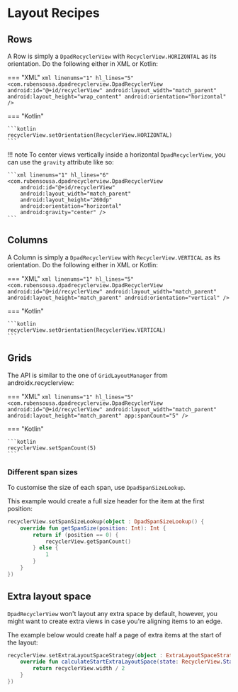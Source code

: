 # Layout Recipes

## Rows

A Row is simply a `DpadRecyclerView` with `RecyclerView.HORIZONTAL` as its orientation.
Do the following either in XML or Kotlin:

=== "XML"
    ```xml linenums="1" hl_lines="5"
    <com.rubensousa.dpadrecyclerview.DpadRecyclerView 
        android:id="@+id/recyclerView"
        android:layout_width="match_parent"
        android:layout_height="wrap_content"
        android:orientation="horizontal" />
    ```

=== "Kotlin"

    ```kotlin
    recyclerView.setOrientation(RecyclerView.HORIZONTAL)
    ```

!!! note
    To center views vertically inside a horizontal `DpadRecyclerView`, 
    you can use the `gravity` attribute like so:

    ```xml linenums="1" hl_lines="6"
    <com.rubensousa.dpadrecyclerview.DpadRecyclerView 
        android:id="@+id/recyclerView"
        android:layout_width="match_parent"
        android:layout_height="260dp"
        android:orientation="horizontal"
        android:gravity="center" />
    ```


## Columns

A Column is simply a `DpadRecyclerView` with `RecyclerView.VERTICAL` as its orientation.
Do the following either in XML or Kotlin:

=== "XML"
    ```xml linenums="1" hl_lines="5"
    <com.rubensousa.dpadrecyclerview.DpadRecyclerView
    android:id="@+id/recyclerView"
    android:layout_width="match_parent"
    android:layout_height="match_parent"
    android:orientation="vertical" />
    ```

=== "Kotlin"

    ```kotlin
    recyclerView.setOrientation(RecyclerView.VERTICAL)
    ```

## Grids

The API is similar to the one of `GridLayoutManager` from androidx.recyclerview:

=== "XML"
    ```xml linenums="1" hl_lines="5"
    <com.rubensousa.dpadrecyclerview.DpadRecyclerView
    android:id="@+id/recyclerView"
    android:layout_width="match_parent"
    android:layout_height="match_parent"
    app:spanCount="5" />
    ```

=== "Kotlin"

    ```kotlin
    recyclerView.setSpanCount(5)
    ```


### Different span sizes

To customise the size of each span, use `DpadSpanSizeLookup`.

This example would create a full size header for the item at the first position:

```kotlin linenums="1"
recyclerView.setSpanSizeLookup(object : DpadSpanSizeLookup() {
    override fun getSpanSize(position: Int): Int {
        return if (position == 0) {
            recyclerView.getSpanCount()
        } else {
            1
        }
    }
})
```

## Extra layout space

`DpadRecyclerView` won't layout any extra space by default, however, 
you might want to create extra views in case you're aligning items to an edge.

The example below would create half a page of extra items at the start of the layout:

```kotlin linenums="1"
recyclerView.setExtraLayoutSpaceStrategy(object : ExtraLayoutSpaceStrategy {
    override fun calculateStartExtraLayoutSpace(state: RecyclerView.State): Int {
        return recyclerView.width / 2
    }
})
```

## 